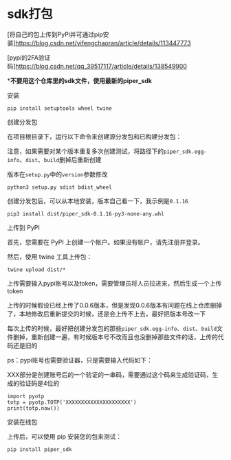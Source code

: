 # sdk打包

[将自己的包上传到PyPi并可通过pip安装]<https://blog.csdn.net/yifengchaoran/article/details/113447773>

[pypi的2FA验证码]<https://blog.csdn.net/qq_39517117/article/details/138549900>

***不要用这个仓库里的sdk文件，使用最新的piper_sdk**

安装

```shell
pip install setuptools wheel twine
```

创建分发包

在项目根目录下，运行以下命令来创建源分发包和已构建分发包：

注意，如果需要对某个版本重复多次创建测试，将路径下的`piper_sdk.egg-info`、`dist`、`build`删掉后重新创建

版本在`setup.py`中的`version`参数修改

```shell
python3 setup.py sdist bdist_wheel
```

创建分发包后，可以从本地安装，版本自己看一下，我示例是`0.1.16`

```shell
pip3 install dist/piper_sdk-0.1.16-py3-none-any.whl
```

上传到 PyPI

首先，您需要在 PyPI 上创建一个帐户。如果没有帐户，请先注册并登录。

然后，使用 twine 工具上传包：

```shell
twine upload dist/*
```

上传需要输入pypi账号以及token，需要管理员将人员拉进来，然后生成一个上传token

上传的时候假设已经上传了0.0.6版本，但是发现0.0.6版本有问题在线上仓库删掉了，本地修改后重新提交的时候，还是会上传不上去，最好把版本号改一下

每次上传的时候，最好把创建分发包的那些`piper_sdk.egg-info`、`dist`、`build`文件删掉，重新创建一遍，有时候版本号不改而且也没删掉那些文件的话，上传的代码还是旧的

ps：pypi账号也需要验证器，只是需要输入代码如下：

XXX部分是创建账号后的一个验证的一串码，需要通过这个码来生成验证码，生成的验证码是4位的

```shell
import pyotp
totp = pyotp.TOTP('XXXXXXXXXXXXXXXXXXXXX')
print(totp.now())
```

安装在线包

上传后，可以使用 pip 安装您的包来测试：

```shell
pip install piper_sdk
```
